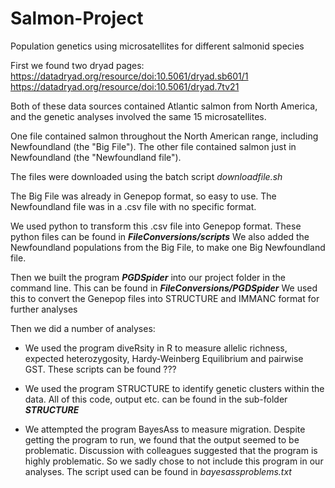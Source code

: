# Salmon-Project
Population genetics using microsatellites for different salmonid species

First we found two dryad pages:
https://datadryad.org/resource/doi:10.5061/dryad.sb601/1
https://datadryad.org/resource/doi:10.5061/dryad.7tv21

Both of these data sources contained Atlantic salmon from North America, and the genetic analyses involved the same 15 microsatellites.

One file contained salmon throughout the North American range, including Newfoundland (the "Big File"). The other file contained salmon just in Newfoundland (the "Newfoundland file").

The files were downloaded using the batch script *downloadfile.sh*

The Big File was already in Genepop format, so easy to use.
The Newfoundland file was in a .csv file with no specific format.

We used python to transform this .csv file into Genepop format. These python files can be found in ***FileConversions/scripts***
We also added the Newfoundland populations from the Big File, to make one Big Newfoundland file.

Then we built the program ***PGDSpider*** into our project folder in the command line.
This can be found in ***FileConversions/PGDSpider***
We used this to convert the Genepop files into STRUCTURE and IMMANC format for further analyses

Then we did a number of analyses:

* We used the program diveRsity in R to measure allelic richness, expected heterozygosity, Hardy-Weinberg Equilibrium and pairwise GST. These scripts can be found ???

* We used the program STRUCTURE to identify genetic clusters within the data. All of this code, output etc. can be found in the sub-folder ***STRUCTURE***

* We attempted the program BayesAss to measure migration. Despite getting the program to run, we found that the output seemed to be problematic. Discussion with colleagues suggested that the program is highly problematic. So we sadly chose to not include this program in our analyses. The script used can be found in *bayesassproblems.txt*



